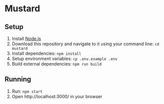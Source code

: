# Mustard

## Setup

1. Install [Node.js](https://nodejs.org/)
1. Download this repository and navigate to it using your command line: `cd mustard`
1. Install dependencies: `npm install`
1. Setup environment variables: `cp .env.example .env`
1. Build external dependencies: `npm run build`

## Running

1. Run: `npm start`
1. Open http://localhost:3000/ in your browser
